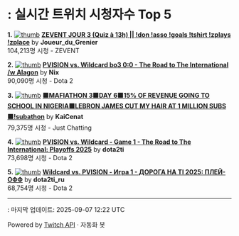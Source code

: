 # : 실시간 트위치 시청자수 Top 5

**1.** [![thumb](https://static-cdn.jtvnw.net/previews-ttv/live_user_joueur_du_grenier-320x180.jpg)](https://twitch.tv/Joueur_du_Grenier)
**[ZEVENT JOUR 3 (Quiz à 13h) || !don !asso !goals !tshirt !zplays !zplace](https://twitch.tv/Joueur_du_Grenier)** by **Joueur_du_Grenier**<br>104,213명 시청  - ZEVENT

**2.** [![thumb](https://static-cdn.jtvnw.net/previews-ttv/live_user_nix-320x180.jpg)](https://twitch.tv/Nix)
**[PVISION vs. Wildcard bo3 0:0 - The Road to The International /w Alagon](https://twitch.tv/Nix)** by **Nix**<br>90,090명 시청  - Dota 2

**3.** [![thumb](https://static-cdn.jtvnw.net/previews-ttv/live_user_kaicenat-320x180.jpg)](https://twitch.tv/KaiCenat)
**[🟪MAFIATHON 3🟪DAY 6🟪15% OF REVENUE GOING TO SCHOOL IN NIGERIA🟪LEBRON JAMES CUT MY HAIR AT 1 MILLION SUBS🟪!subathon](https://twitch.tv/KaiCenat)** by **KaiCenat**<br>79,375명 시청  - Just Chatting

**4.** [![thumb](https://static-cdn.jtvnw.net/previews-ttv/live_user_dota2ti-320x180.jpg)](https://twitch.tv/dota2ti)
**[PVISION vs. Wildcard - Game 1 - The Road to The International: Playoffs 2025](https://twitch.tv/dota2ti)** by **dota2ti**<br>73,698명 시청  - Dota 2

**5.** [![thumb](https://static-cdn.jtvnw.net/previews-ttv/live_user_dota2ti_ru-320x180.jpg)](https://twitch.tv/dota2ti_ru)
**[Wildcard vs. PVISION - Игра 1 - ДОРОГА НА TI 2025: ПЛЕЙ-ОФФ](https://twitch.tv/dota2ti_ru)** by **dota2ti_ru**<br>68,754명 시청  - Dota 2


---
: 마지막 업데이트: 2025-09-07 12:22 UTC

Powered by [Twitch API](https://dev.twitch.tv/docs/api/reference) · 자동화 봇